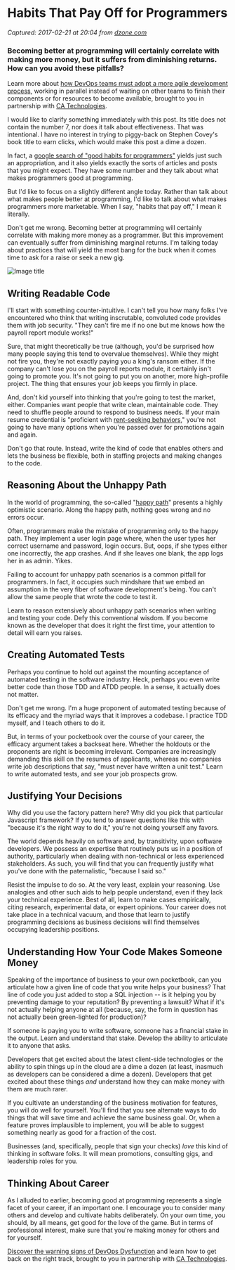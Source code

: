 # Habits That Pay Off for Programmers

_Captured: 2017-02-21 at 20:04 from [dzone.com](https://dzone.com/articles/habits-that-pay-off-for-programmers?edition=272882&utm_source=Daily%20Digest&utm_medium=email&utm_campaign=dd%202017-02-21)_

### Becoming better at programming will certainly correlate with making more money, but it suffers from diminishing returns. How can you avoid these pitfalls?

Learn more about [how DevOps teams must adopt a more agile development process](https://dzone.com/go?i=148026&u=https%3A%2F%2Fwww.ca.com%2Fus%2Fcollateral%2Febook%2Fexploring-the-tools-that-make-agile-parallel-development-possible.register.html%3Fmrm%3D540542%26cid%3DNA-DSP-ABUS-ACM-000195-00001285-000000492%26aid%3D00702), working in parallel instead of waiting on other teams to finish their components or for resources to become available, brought to you in partnership with [CA Technologies](https://dzone.com/go?i=148026&u=https%3A%2F%2Fwww.ca.com%2Fus%2Fcollateral%2Febook%2Fexploring-the-tools-that-make-agile-parallel-development-possible.register.html%3Fmrm%3D540542%26cid%3DNA-DSP-ABUS-ACM-000195-00001285-000000492%26aid%3D00702).

I would like to clarify something immediately with this post. Its title does not contain the number 7, nor does it talk about effectiveness. That was intentional. I have no interest in trying to piggy-back on Stephen Covey's book title to earn clicks, which would make this post a dime a dozen.

In fact, a [google search of "good habits for programmers"](https://www.google.com/#q=good+habits+for+programmers) yields just such an appropriation, and it also yields exactly the sorts of articles and posts that you might expect. They have some number and they talk about what makes programmers good at programming.

But I'd like to focus on a slightly different angle today. Rather than talk about what makes people better at programming, I'd like to talk about what makes programmers more marketable. When I say, "habits that pay off," I mean it literally.

Don't get me wrong. Becoming better at programming will certainly correlate with making more money as a programmer. But this improvement can eventually suffer from diminishing marginal returns. I'm talking today about practices that will yield the most bang for the buck when it comes time to ask for a raise or seek a new gig.

![Image title](https://dzone.com/storage/temp/4386088-man-holding-heavy-chest.png)

## Writing Readable Code

I'll start with something counter-intuitive. I can't tell you how many folks I've encountered who think that writing inscrutable, convoluted code provides them with job security. "They can't fire me if no one but me knows how the payroll report module works!"

Sure, that might theoretically be true (although, you'd be surprised how many people saying this tend to overvalue themselves). While they might not fire you, they're not exactly paying you a king's ransom either. If the company can't lose you on the payroll reports module, it certainly isn't going to promote you. It's not going to put you on another, more high-profile project. The thing that ensures your job keeps you firmly in place.

And, don't kid yourself into thinking that you're going to test the market, either. Companies want people that write clean, maintainable code. They need to shuffle people around to respond to business needs. If your main resume credential is "proficient with [rent-seeking behaviors](https://en.wikipedia.org/wiki/Rent-seeking)," you're not going to have many options when you're passed over for promotions again and again.

Don't go that route. Instead, write the kind of code that enables others and lets the business be flexible, both in staffing projects and making changes to the code.

## Reasoning About the Unhappy Path

In the world of programming, the so-called "[happy path](https://en.wikipedia.org/wiki/Happy_path)" presents a highly optimistic scenario. Along the happy path, nothing goes wrong and no errors occur.

Often, programmers make the mistake of programming only to the happy path. They implement a user login page where, when the user types her correct username and password, login occurs. But, oops, if she types either one incorrectly, the app crashes. And if she leaves one blank, the app logs her in as admin. Yikes.

Failing to account for unhappy path scenarios is a common pitfall for programmers. In fact, it occupies such mindshare that we embed an assumption in the very fiber of software development's being. You can't allow the same people that wrote the code to test it.

Learn to reason extensively about unhappy path scenarios when writing and testing your code. Defy this conventional wisdom. If you become known as the developer that does it right the first time, your attention to detail will earn you raises.

## Creating Automated Tests

Perhaps you continue to hold out against the mounting acceptance of automated testing in the software industry. Heck, perhaps you even write better code than those TDD and ATDD people. In a sense, it actually does not matter.

Don't get me wrong. I'm a huge proponent of automated testing because of its efficacy and the myriad ways that it improves a codebase. I practice TDD myself, and I teach others to do it.

But, in terms of your pocketbook over the course of your career, the efficacy argument takes a backseat here. Whether the holdouts or the proponents are right is becoming irrelevant. Companies are increasingly demanding this skill on the resumes of applicants, whereas no companies write job descriptions that say, "must never have written a unit test." Learn to write automated tests, and see your job prospects grow.

## Justifying Your Decisions

Why did you use the factory pattern here? Why did you pick that particular Javascript framework? If you tend to answer questions like this with "because it's the right way to do it," you're not doing yourself any favors.

The world depends heavily on software and, by transitivity, upon software developers. We possess an expertise that routinely puts us in a position of authority, particularly when dealing with non-technical or less experienced stakeholders. As such, you will find that you can frequently justify what you've done with the paternalistic, "because I said so."

Resist the impulse to do so. At the very least, explain your reasoning. Use analogies and other such aids to help people understand, even if they lack your technical experience. Best of all, learn to make cases empirically, citing research, experimental data, or expert opinions. Your career does not take place in a technical vacuum, and those that learn to justify programming decisions as business decisions will find themselves occupying leadership positions.

## Understanding How Your Code Makes Someone Money

Speaking of the importance of business to your own pocketbook, can you articulate how a given line of code that you write helps your business? That line of code you just added to stop a SQL injection -- is it helping you by preventing damage to your reputation? By preventing a lawsuit? What if it's not actually helping anyone at all (because, say, the form in question has not actually been green-lighted for production)?

If someone is paying you to write software, someone has a financial stake in the output. Learn and understand that stake. Develop the ability to articulate it to anyone that asks.

Developers that get excited about the latest client-side technologies or the ability to spin things up in the cloud are a dime a dozen (at least, inasmuch as developers can be considered a dime a dozen). Developers that get excited about these things _and_ understand how they can make money with them are much rarer.

If you cultivate an understanding of the business motivation for features, you will do well for yourself. You'll find that you see alternate ways to do things that will save time and achieve the same business goal. Or, when a feature proves implausible to implement, you will be able to suggest something nearly as good for a fraction of the cost.

Businesses (and, specifically, people that sign your checks) _love_ this kind of thinking in software folks. It will mean promotions, consulting gigs, and leadership roles for you.

## Thinking About Career

As I alluded to earlier, becoming good at programming represents a single facet of your career, if an important one. I encourage you to consider many others and develop and cultivate habits deliberately. On your own time, you should, by all means, get good for the love of the game. But in terms of professional interest, make sure that you're making money for others and for yourself.

[Discover the warning signs of DevOps Dysfunction](https://dzone.com/go?i=148027&u=http%3A%2F%2Ftransform.ca.com%2Fpragmatic-guide-to-devops.html%3Fmrm%3D540542%26cid%3DNA-DSP-ABUS-ACM-000195-00001286-000000493%26aid%3D00702) and learn how to get back on the right track, brought to you in partnership with [CA Technologies](https://dzone.com/go?i=148027&u=http%3A%2F%2Ftransform.ca.com%2Fpragmatic-guide-to-devops.html%3Fmrm%3D540542%26cid%3DNA-DSP-ABUS-ACM-000195-00001286-000000493%26aid%3D00702).
